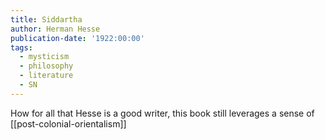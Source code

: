 ```yaml
---
title: Siddartha
author: Herman Hesse
publication-date: '1922:00:00'
tags:
  - mysticism
  - philosophy
  - literature
  - SN
---
```


How for all that Hesse is a good writer, this book still leverages a sense of [[post-colonial-orientalism]]